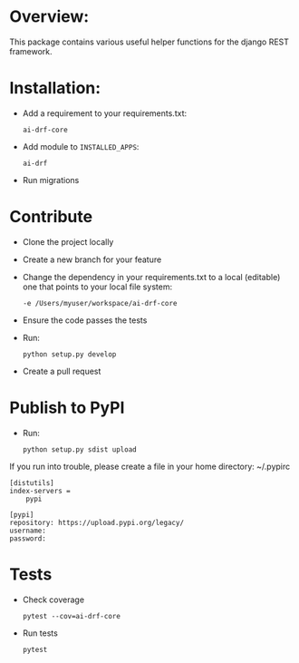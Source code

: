 # Overview:
This package contains various useful helper functions for the django REST framework.


# Installation:
- Add a requirement to your requirements.txt: 
    
    `ai-drf-core`

- Add module to `INSTALLED_APPS`:

    `ai-drf`

- Run migrations

# Contribute

- Clone the project locally
- Create a new branch for your feature
- Change the dependency in your requirements.txt to a local (editable) one that points to your local file system:
    ```
    -e /Users/myuser/workspace/ai-drf-core
    ``` 
- Ensure the code passes the tests
- Run: 
    
    `python setup.py develop`
    
- Create a pull request

# Publish to PyPI

- Run:

    `python setup.py sdist upload`

If you run into trouble, please create a file in your home directory: ~/.pypirc

```
[distutils]
index-servers =
    pypi

[pypi]
repository: https://upload.pypi.org/legacy/
username: 
password: 
```


# Tests

- Check coverage

    `pytest --cov=ai-drf-core`
    
- Run tests

    `pytest`
